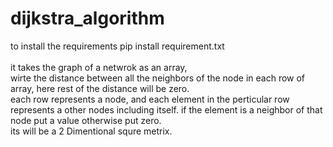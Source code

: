 # dijkstra_algorithm


to install the requirements
pip install requirement.txt
<br><br>
it takes the graph of a netwrok as an array,<br>
wirte the distance between all the  neighbors of the node in each row of array, here rest of the distance will be zero.<br>
each row represents a node, and each element in the perticular row represents a other nodes including itself. if the element is a neighbor of that node put a value otherwise put zero.<br>
its will be a 2 Dimentional squre metrix.<br>
